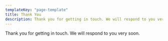 ```yaml
---
templateKey: "page-template"
title: Thank You
description: Thank you for getting in touch. We will respond to you very soon.
---
```


Thank you for getting in touch. We will respond to you very soon.
